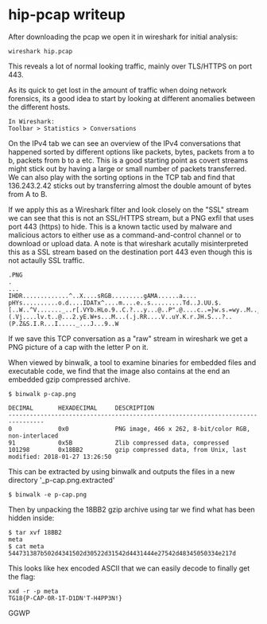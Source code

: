 # hip-pcap writeup

After downloading the pcap we open it in wireshark for initial analysis:
```
wireshark hip.pcap
```

This reveals a lot of normal looking traffic, mainly over TLS/HTTPS on port 443.

As its quick to get lost in the amount of traffic when doing network forensics, its a good idea to start by looking at different anomalies between the different hosts.

 
```
In Wireshark:
Toolbar > Statistics > Conversations
```

On the IPv4 tab we can see an overview of the IPv4 conversations that happened sorted by different options like packets, bytes, packets from a to b, packets from b to a etc. This is a good starting point as covert streams might stick out by having a large or small number of packets transferred. We can also play with the sorting options in the TCP tab and find that 136.243.2.42 sticks out by transferring almost the double amount of bytes from A to B.

If we apply this as a Wireshark filter and look closely on the "SSL" stream we can see that this is not an SSL/HTTPS stream, but a PNG exfil that uses port 443 (https) to hide. This is a known tactic used by malware and malicious actors to either use as a command-and-control channel or to download or upload data. A note is that wireshark acutally misinterpreted this as a SSL stream based on the destination port 443 even though this is not actaully SSL traffic.


```
.PNG
.
...
IHDR.............^..X....sRGB.........gAMA......a....	pHYs..........o.d....IDATx^....m....e..s.........Td..J.UU.$.[..W..^V......._..r[.VYb.HLo.9..C.?...y...@..P".@....c..=}w.s.=wy..M.._t.\]]../5...h..M".D.V.V.]^^....f...zU0..&..x..........t:..\..Fm94.yap:.].(.Vj....lv.t..@...2.yE.W+s...M...(.j.RR....V..uY.K.r.JH.S...?..(P.Z&S.I.R...I....._...J...9..W

```

If we save this TCP conversation as a "raw" stream in wireshark we get a PNG picture of a cap with the letter P on it.

When viewed by binwalk, a tool to examine binaries for embedded files and executable code, we find that the image also contains at the end an embedded gzip compressed archive.


```
$ binwalk p-cap.png 

DECIMAL       HEXADECIMAL     DESCRIPTION
--------------------------------------------------------------------------------
0             0x0             PNG image, 466 x 262, 8-bit/color RGB, non-interlaced
91            0x5B            Zlib compressed data, compressed
101298        0x18BB2         gzip compressed data, from Unix, last modified: 2018-01-27 13:26:50

```


This can be extracted by using binwalk and outputs the files in a new directory '_p-cap.png.extracted'

```
$ binwalk -e p-cap.png
```


Then by unpacking the 18BB2 gzip archive using tar we find what has been hidden inside:


```
$ tar xvf 18BB2
meta
$ cat meta
544731387b502d4341502d30522d31542d4431444e27542d48345050334e217d
```

This looks like hex encoded ASCII that we can easily decode to finally get the flag:


```
xxd -r -p meta
TG18{P-CAP-0R-1T-D1DN'T-H4PP3N!}
```

GGWP
